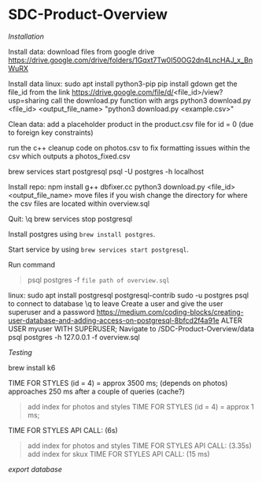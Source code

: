 # SDC-Product-Overview

*Installation*

Install data:
  download files from google drive
  https://drive.google.com/drive/folders/1Gqxt7Tw0I50OG2dn4LncHAJ_x_BnWuRX

Install data linux:
  sudo apt install python3-pip
  pip install gdown
  get the file_id from the link
  https://drive.google.com/file/d/<file_id>/view?usp=sharing
  call the download.py function with args
  python3 download.py <file_id> <output_file_name>
  "python3 download.py <exampleFileId> <example.csv>"

Clean data:
  add a placeholder product in the product.csv file for id = 0 (due to foreign key constraints)

  run the c++ cleanup code on photos.csv to fix formatting issues within the csv which outputs a photos_fixed.csv


brew services start postgresql
psql -U postgres -h localhost

Install repo:
  npm install
  g++ dbfixer.cc
  python3 download.py <file_id> <output_file_name>
  move files if you wish
  change the directory for where the csv files are located within overview.sql
  


Quit:
 \q
brew services stop postgresql

Install postgres using `brew install postgres`.

Start service by using `brew services start postgresql`.

Run command
>psql postgres -f `file path of overview.sql`

linux:
sudo apt install postgresql postgresql-contrib
sudo -u postgres psql to connect to database
\q to leave
Create a user and give the user superuser and a password
https://medium.com/coding-blocks/creating-user-database-and-adding-access-on-postgresql-8bfcd2f4a91e
ALTER USER myuser WITH SUPERUSER;
Navigate to /SDC-Product-Overview/data
psql postgres -h 127.0.0.1 -f overview.sql



*Testing*

brew install k6

TIME FOR STYLES (id = 4) = approx 3500 ms; (depends on photos)
  approaches 250 ms after a couple of queries (cache?)
>add index for photos and styles
TIME FOR STYLES (id = 4) = approx 1 ms;

TIME FOR STYLES API CALL: (6s)
>add index for photos and styles
TIME FOR STYLES API CALL: (3.35s)
>add index for skux
TIME FOR STYLES API CALL: (15 ms)

*export database*